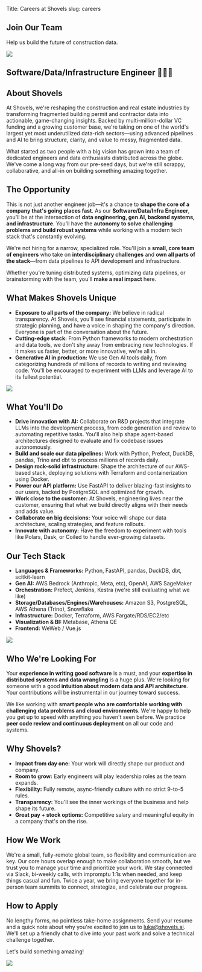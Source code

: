 Title: Careers at Shovels
slug: careers

<!-- hero -->
<section class="bg-emerald-900 py-24">
  <div class="mx-auto max-w-4xl px-6">
    <div class="flex items-center justify-center">
      <div class="flex-1 text-center">
        <h1 class="hero_title text-white">Join Our Team</h1>
        <p class="hero_description !text-white">Help us build the future of construction data.</p>
      </div>
      <div class="flex-1 flex justify-center">
        <image src="/images/careers/shovels-guy-pose5.png" class="max-w-[25%]">
      </div>
    </div>
  </div>
</section>

<!-- position -->
<section class="my-24">
  <div class="mx-auto max-w-4xl px-6">
    <h1 class="text-4xl font-bold tracking-tight mb-6">Software/Data/Infrastructure Engineer ‍️👷‍♀️👷</h1>
  </div>
</section>

<!-- about shovels -->
<section class="my-24">
  <div class="mx-auto max-w-4xl px-6">
    <h2 class="text-3xl font-bold tracking-tight mb-6">About Shovels</h2>
    <p class="mb-4">At Shovels, we're reshaping the construction and real estate industries by transforming fragmented building permit and contractor data into actionable, game-changing insights. Backed by multi-million-dollar VC funding and a growing customer base, we're taking on one of the world's largest yet most underutilized data-rich sectors—using advanced pipelines and AI to bring structure, clarity, and value to messy, fragmented data.</p>
    <p>What started as two people with a big vision has grown into a team of dedicated engineers and data enthusiasts distributed across the globe. We've come a long way from our pre-seed days, but we're still scrappy, collaborative, and all-in on building something amazing together.</p>
  </div>
</section>
<!-- the opportunity -->
<section class="my-24">
  <div class="mx-auto max-w-4xl px-6">
    <h2 class="text-3xl font-bold tracking-tight mb-6">The Opportunity</h2>
    <p class="mb-4">This is not just another engineer job—it's a chance to <strong>shape the core of a company that's going places fast</strong>. As our <strong>Software/Data/Infra Engineer</strong>, you'll be at the intersection of <strong>data engineering, gen AI, backend systems, and infrastructure</strong>. You'll have the <strong>autonomy to solve challenging problems and build robust systems</strong> while working with a modern tech stack that's constantly evolving.</p>
    <p>We're not hiring for a narrow, specialized role. You'll join a <strong>small, core team of engineers</strong> who take on <strong>interdisciplinary challenges</strong> and <strong>own all parts of the stack</strong>—from data pipelines to API development and infrastructure.</p>
    <p>Whether you're tuning distributed systems, optimizing data pipelines, or brainstorming with the team, you'll <strong>make a real impact</strong> here.</p>
  </div>
</section>

<!-- what makes shovels unique -->
<section class="my-24">
  <div class="mx-auto max-w-4xl px-6">
    <h2 class="text-3xl font-bold tracking-tight mb-6">What Makes Shovels Unique</h2>
    <div class="flex items-center gap-x-8">
      <div class="flex-1">
        <ul class="list-disc pl-6 space-y-2">
            <li><strong>Exposure to all parts of the company:</strong> We believe in radical transparency. At Shovels, you'll see financial statements, participate in strategic planning, and have a voice in shaping the company's direction. Everyone is part of the conversation about the future.</li>
            <li><strong>Cutting-edge stack:</strong> From Python frameworks to modern orchestration and data tools, we don't shy away from embracing new technologies. If it makes us faster, better, or more innovative, we're all in.</li>
            <li><strong>Generative AI in production:</strong> We use Gen AI tools daily, from categorizing hundreds of millions of records to writing and reviewing code. You'll be encouraged to experiment with LLMs and leverage AI to its fullest potential.</li>
        </ul>
      </div>
      <div class="flex-none">
        <img src="/images/careers/shovels-robot.jpg" class="w-72">
      </div>
    </div>
  </div>
</section>

<!-- what you'll do -->
<section class="my-24">
  <div class="mx-auto max-w-4xl px-6">
    <h2 class="text-3xl font-bold tracking-tight mb-6">What You'll Do</h2>
    <ul class="list-disc pl-6 space-y-2">
      <li><strong>Drive innovation with AI:</strong> Collaborate on R&D projects that integrate LLMs into the development process, from code generation and review to automating repetitive tasks. You'll also help shape agent-based architectures designed to evaluate and fix codebase issues autonomously.</li>
      <li><strong>Build and scale our data pipelines:</strong> Work with Python, Prefect, DuckDB, pandas, Trino and dbt to process millions of records daily.</li>
      <li><strong>Design rock-solid infrastructure:</strong> Shape the architecture of our AWS-based stack, deploying solutions with Terraform and containerization using Docker.</li>
      <li><strong>Power our API platform:</strong> Use FastAPI to deliver blazing-fast insights to our users, backed by PostgreSQL and optimized for growth.</li>
      <li><strong>Work close to the customer:</strong> At Shovels, engineering lives near the customer, ensuring that what we build directly aligns with their needs and adds value.</li>
      <li><strong>Collaborate on big decisions:</strong> Your voice will shape our data architecture, scaling strategies, and feature rollouts.</li>
      <li><strong>Innovate with autonomy:</strong> Have the freedom to experiment with tools like Polars, Dask, or Coiled to handle ever-growing datasets.</li>
    </ul>
  </div>
</section>

<!-- our tech stack -->
<section class="my-24">
  <div class="mx-auto max-w-4xl px-6">
    <h2 class="text-3xl font-bold tracking-tight mb-6">Our Tech Stack</h2>
    <div class="flex items-center gap-x-8">
      <ul class="list-disc pl-6 space-y-2">
      <li><strong>Languages & Frameworks:</strong> Python, FastAPI, pandas, DuckDB, dbt, scitkit-learn</li>
      <li><strong>Gen AI:</strong> AWS Bedrock (Anthropic, Meta, etc), OpenAI, AWS SageMaker</li>
      <li><strong>Orchestration:</strong> Prefect, Jenkins, Kestra (we're still evaluating what we like)</li>
      <li><strong>Storage/Databases/Engines/Warehouses:</strong> Amazon S3, PostgreSQL, AWS Athena (Trino), Snowflake</li>
      <li><strong>Infrastructure:</strong> Docker, Terraform, AWS Fargate/RDS/EC2/etc</li>
      <li><strong>Visualization & BI:</strong> Metabase, Athena QE</li>
      <li><strong>Frontend:</strong> WeWeb / Vue.js</li>
      </ul>
      <div class="flex-1">
      </div>
      <div class="flex-none">
        <img src="/images/careers/shovels-guy-cloud.png" class="w-72">
      </div>
    </div>
  </div>
</section>

<!-- who we're looking for -->
<section class="my-24">
  <div class="mx-auto max-w-4xl px-6">
    <h2 class="text-3xl font-bold tracking-tight mb-6">Who We're Looking For</h2>
    <p class="mb-4">Your <strong>experience in writing good software</strong> is a must, and your <strong>expertise in distributed systems and data wrangling</strong> is a huge plus. We're looking for someone with a good <strong>intuition about modern data and API architecture</strong>. Your contributions will be instrumental in our journey toward success.</p>
    <p>We like working with <strong>smart people who are comfortable working with challenging data problems and cloud environments</strong>. We're happy to help you get up to speed with anything you haven't seen before. We practice <strong>peer code review and continuous deployment</strong> on all our code and systems.</p>
  </div>
</section>

<!-- why shovels -->
<section class="my-24">
  <div class="mx-auto max-w-4xl px-6">
    <h2 class="text-3xl font-bold tracking-tight mb-6">Why Shovels?</h2>
    <ul class="list-disc pl-6 space-y-2">
      <li><strong>Impact from day one:</strong> Your work will directly shape our product and company.</li>
      <li><strong>Room to grow:</strong> Early engineers will play leadership roles as the team expands.</li>
      <li><strong>Flexibility:</strong> Fully remote, async-friendly culture with no strict 9-to-5 rules.</li>
      <li><strong>Transparency:</strong> You'll see the inner workings of the business and help shape its future.</li>
      <li><strong>Great pay + stock options:</strong> Competitive salary and meaningful equity in a company that's on the rise.</li>
    </ul>
  </div>
</section>

<!-- how we work -->
<section class="my-24">
  <div class="mx-auto max-w-4xl px-6">
    <h2 class="text-3xl font-bold tracking-tight mb-6">How We Work</h2>
    <p>We're a small, fully-remote global team, so flexibility and communication are key. Our core hours overlap enough to make collaboration smooth, but we trust you to manage your time and prioritize your work. We stay connected via Slack, bi-weekly calls, with impromptu 1:1s when needed, and keep things casual and fun. Twice a year, we bring everyone together for in-person team summits to connect, strategize, and celebrate our progress.</p>
  </div>
</section>

<!-- how to apply -->
<section class="my-24">
  <div class="mx-auto max-w-4xl px-6">
    <h2 class="text-3xl font-bold tracking-tight mb-6">How to Apply</h2>
    <div class="flex items-center gap-x-8">
      <div class="flex-1">
        <p class="mb-4">No lengthy forms, no pointless take-home assignments. Send your resume and a quick note about why you're excited to join us to <a href="mailto:luka@shovels.ai" class="text-blue-600 hover:underline">luka@shovels.ai</a>. We'll set up a friendly chat to dive into your past work and solve a technical challenge together.</p>
        <p class="font-bold">Let's build something amazing!</p>
      </div>
      <div class="flex-none">
        <img src="/images/careers/shovels-guy-pose9.png" class="w-72">
      </div>
    </div>
  </div>
</section>
